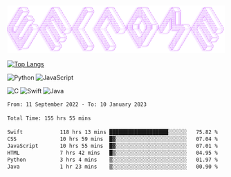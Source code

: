 
![ezcv logo](https://raw.githubusercontent.com/adammgerber/images/main/Welcome.png)

[![Top Langs](https://github-readme-stats.vercel.app/api/top-langs/?username=adammgerber&layout=compact)](https://github.com/anuraghazra/github-readme-stats)

![Python](https://img.shields.io/badge/python-3670A0?style=for-the-badge&logo=python&logoColor=ffdd54)
![JavaScript](https://img.shields.io/badge/javascript-%23323330.svg?style=for-the-badge&logo=javascript&logoColor=%23F7DF1E)
<!-- ![React](https://img.shields.io/badge/react-%2320232a.svg?style=for-the-badge&logo=react&logoColor=%2361DAFB) -->
![C](https://img.shields.io/badge/c-%2300599C.svg?style=for-the-badge&logo=c&logoColor=white)
![Swift](https://img.shields.io/badge/swift-F54A2A?style=for-the-badge&logo=swift&logoColor=white)
![Java](https://img.shields.io/badge/java-%23ED8B00.svg?style=for-the-badge&logo=java&logoColor=white)


<!--📊 &nbsp;**Time spent coding**-->

<!--START_SECTION:waka-->

```text
From: 11 September 2022 - To: 10 January 2023

Total Time: 155 hrs 55 mins

Swift            118 hrs 13 mins ███████████████████░░░░░░   75.82 %
CSS              10 hrs 59 mins  █▓░░░░░░░░░░░░░░░░░░░░░░░   07.04 %
JavaScript       10 hrs 55 mins  █▓░░░░░░░░░░░░░░░░░░░░░░░   07.01 %
HTML             7 hrs 42 mins   █▒░░░░░░░░░░░░░░░░░░░░░░░   04.95 %
Python           3 hrs 4 mins    ▒░░░░░░░░░░░░░░░░░░░░░░░░   01.97 %
Java             1 hr 23 mins    ▒░░░░░░░░░░░░░░░░░░░░░░░░   00.90 %
```

<!--END_SECTION:waka-->

